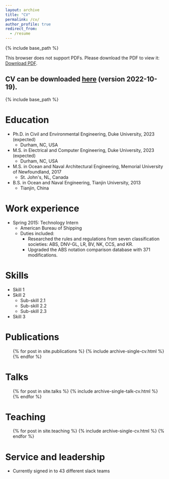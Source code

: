 ```yaml
---
layout: archive
title: "CV"
permalink: /cv/
author_profile: true
redirect_from:
  - /resume
---
```


{% include base_path %}


<object data="/files/CV_2022-10-19.pdf" type="application/pdf" width="100%" height="60%" frameborder="no" border="0" marginwidth="0" marginheight="0" padding="0">
    <p>This browser does not support PDFs. Please download the PDF to view it: <a href="/files/CV_2022-10-19.pdf">Download PDF</a>.</p>
</object>


## CV can be downloaded [here](/files/CV_2022-10-19.pdf) (version 2022-10-19). 


{% include base_path %}


Education
======
* Ph.D. in Civil and Environmental Engineering, Duke University, 2023 (expected)
  - Durham, NC, USA
* M.S. in Electrical and Computer Engineering, Duke University, 2023 (expected)
  - Durham, NC, USA
* M.S. in Ocean and Naval Architectural Engineering, Memorial University of Newfoundland, 2017
  - St. John's, NL, Canada
* B.S. in Ocean and Naval Engineering, Tianjin University, 2013
  - Tianjin, China

Work experience
======
* Spring 2015: Technology Intern
  * American Bureau of Shipping
  * Duties included: 
    - Researched the rules and regulations from seven classification societies: ABS, DNV-GL, LR, BV, NK, CCS, and KR.
    - Upgraded the ABS notation comparison database with 371 modifications.


Skills
======
* Skill 1
* Skill 2
  * Sub-skill 2.1
  * Sub-skill 2.2
  * Sub-skill 2.3
* Skill 3

Publications
======
  <ul>{% for post in site.publications %}
    {% include archive-single-cv.html %}
  {% endfor %}</ul>
  
Talks
======
  <ul>{% for post in site.talks %}
    {% include archive-single-talk-cv.html %}
  {% endfor %}</ul>
  
Teaching
======
  <ul>{% for post in site.teaching %}
    {% include archive-single-cv.html %}
  {% endfor %}</ul>
  
Service and leadership
======
* Currently signed in to 43 different slack teams
